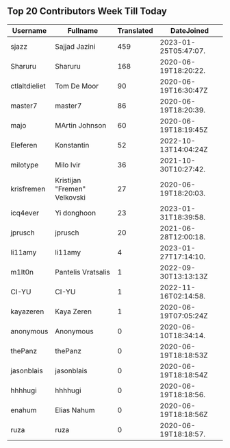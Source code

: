 ## Top 20 Contributors Week Till Today ##
|Username|Fullname|Translated|DateJoined|
|--------|--------|----------|----------|
|sjazz|Sajjad Jazini|459|2023-01-25T05:47:07.|
|Sharuru|Sharuru|168|2020-06-19T18:20:22.|
|ctlaltdieliet|Tom De Moor|90|2020-06-19T16:30:47Z|
|master7|master7|86|2020-06-19T18:20:39.|
|majo|MArtin Johnson|60|2020-06-19T18:19:45Z|
|Eleferen|Konstantin|52|2022-10-13T14:04:24Z|
|milotype|Milo Ivir|36|2021-10-30T10:27:42.|
|krisfremen|Kristijan "Fremen" Velkovski|27|2020-06-19T18:20:03.|
|icq4ever|Yi donghoon|23|2023-01-31T18:39:58.|
|jprusch|jprusch|20|2021-06-28T12:00:18.|
|li11amy|li11amy|4|2023-01-27T17:14:10.|
|m1lt0n|Pantelis Vratsalis|1|2022-09-30T13:13:13Z|
|CI-YU|CI-YU|1|2022-11-16T02:14:58.|
|kayazeren|Kaya Zeren|1|2020-06-19T07:05:24Z|
|anonymous|Anonymous|0|2020-06-10T18:34:14.|
|thePanz|thePanz|0|2020-06-19T18:18:53Z|
|jasonblais|jasonblais|0|2020-06-19T18:18:54Z|
|hhhhugi|hhhhugi|0|2020-06-19T18:18:56.|
|enahum|Elias  Nahum|0|2020-06-19T18:18:56Z|
|ruza|ruza|0|2020-06-19T18:18:57.|
